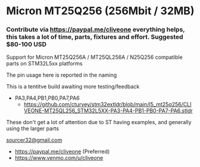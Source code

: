 # Micron MT25Q256 (256Mbit / 32MB)
### Contribute via   https://paypal.me/cliveone  everything helps, this takes a lot of time, parts, fixtures and effort. Suggested $80-100 USD

Support for Micron MT25Q256A / MT25QL256A / N25Q256 compatible parts on STM32L5xx platforms

The pin usage here is reported in the naming

This is a tentitve build awaiting more testing/feedback

 * PA3,PA4,PB1,PB0,PA7,PA6 
   * https://github.com/cturvey/stm32extldr/blob/main/l5_mt25q256/CLIVEONE-MT25QL256_STM32L5XX-PA3-PA4-PB1-PB0-PA7-PA6.stldr

These don't get a lot of attention due to ST having examples, and generally using the larger parts

 sourcer32@gmail.com
  *  https://paypal.me/cliveone (Preferred)
  *  https://www.venmo.com/u/cliveone
